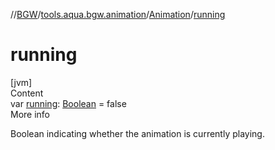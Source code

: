 //[BGW](../../../index.md)/[tools.aqua.bgw.animation](../index.md)/[Animation](index.md)/[running](running.md)



# running  
[jvm]  
Content  
var [running](running.md): [Boolean](https://kotlinlang.org/api/latest/jvm/stdlib/kotlin/-boolean/index.html) = false  
More info  


Boolean indicating whether the animation is currently playing.

  



